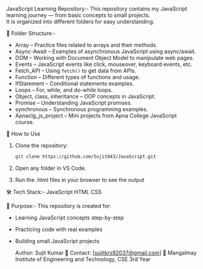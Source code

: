 JavaScript Learning Repository:-
This repository contains my JavaScript learning journey — from basic concepts to small projects.  
It is organized into different folders for easy understanding.

📂 Folder Structure:-
- Array – Practice files related to arrays and their methods.
- Async-Await – Examples of asynchronous JavaScript using async/await.
- DOM – Working with Document Object Model to manipulate web pages.
- Events – JavaScript events like click, mouseover, keyboard events, etc.
- Fetch_API – Using `fetch()` to get data from APIs.
- Function – Different types of functions and usage.
- IfStatement – Conditional statements examples.
- Loops – For, while, and do-while loops.
- Object, class, inheritance – OOP concepts in JavaScript.
- Promise – Understanding JavaScript promises.
- synchronous – Synchronous programming examples.
- Apnaclg_js_project – Mini projects from Apna College JavaScript course.

🚀 How to Use
1. Clone the repository:
   ```bash
   git clone https://github.com/Sujit843/JavaScript.git
2.   Open any folder in VS Code.

3. Run the .html files in your browser to see the output
 
🛠 Tech Stack:-
JavaScript
HTML
CSS

🎯 Purpose:-
This repository is created for:
- Learning JavaScript concepts step-by-step
- Practicing code with real examples
- Building small JavaScript projects

  Author: Sujit Kumar
📧 Contact: [sujitkrs92037@gmail.com]
📍 Mangalmay Institute of Engineering and Technology, CSE 3rd Year
